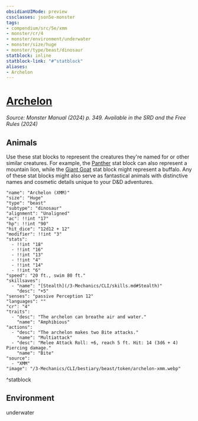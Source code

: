 ```yaml
---
obsidianUIMode: preview
cssclasses: json5e-monster
tags:
- compendium/src/5e/xmm
- monster/cr/4
- monster/environment/underwater
- monster/size/huge
- monster/type/beast/dinosaur
statblock: inline
statblock-link: "#^statblock"
aliases:
- Archelon
---
```

# [Archelon](3-Mechanics\CLI\bestiary\beast/archelon-xmm.md)
*Source: Monster Manual (2024) p. 349. Available in the <span title='Systems Reference Document (5.2)'>SRD</span> and the Free Rules (2024)*  

## Animals

Use these stat blocks to represent the creatures they're named for or other similar creatures. For example, the [Panther](/3-Mechanics/CLI/bestiary/beast/panther-xmm.md) stat block can also represent a mountain lion, while the [Giant Goat](/3-Mechanics/CLI/bestiary/beast/giant-goat-xmm.md) stat block might represent a buffalo. Any of these stat blocks might also serve as fantastical animals with distinctive names and cosmetic details unique to your D&D adventures.

```statblock
"name": "Archelon (XMM)"
"size": "Huge"
"type": "beast"
"subtype": "dinosaur"
"alignment": "Unaligned"
"ac": !!int "17"
"hp": !!int "90"
"hit_dice": "12d12 + 12"
"modifier": !!int "3"
"stats":
  - !!int "18"
  - !!int "16"
  - !!int "13"
  - !!int "4"
  - !!int "14"
  - !!int "6"
"speed": "20 ft., swim 80 ft."
"skillsaves":
  - "name": "[Stealth](/3-Mechanics/CLI/skills.md#Stealth)"
    "desc": "+5"
"senses": "passive Perception 12"
"languages": ""
"cr": "4"
"traits":
  - "desc": "The archelon can breathe air and water."
    "name": "Amphibious"
"actions":
  - "desc": "The archelon makes two Bite attacks."
    "name": "Multiattack"
  - "desc": "Melee Attack Roll: +6, reach 5 ft. Hit: 14 (3d6 + 4) Piercing damage."
    "name": "Bite"
"source":
  - "XMM"
"image": "/3-Mechanics/CLI/bestiary/beast/token/archelon-xmm.webp"
```
^statblock

## Environment

underwater